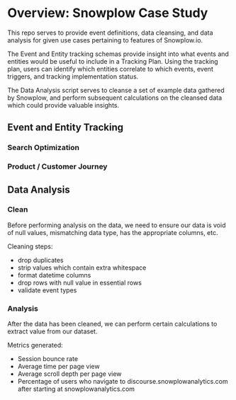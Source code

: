 # Overview: Snowplow Case Study

This repo serves to provide event definitions, data cleansing, and data analysis for given use cases pertaining to features of Snowplow.io. 

The Event and Entity tracking schemas provide insight into what events and entities would be useful to include in a Tracking Plan. Using the tracking plan, users can identify which entities correlate to which events, event triggers, and tracking implementation status. 

The Data Analysis script serves to cleanse a set of example data gathered by Snowplow, and perform subsequent calculations on the cleansed data which could provide valuable insights. 

## Event and Entity Tracking
### Search Optimization

### Product / Customer Journey

## Data Analysis
### Clean

Before performing analysis on the data, we need to ensure our data is void of null values, mismatching data type, has the appropriate columns, etc. 

Cleaning steps:
- drop duplicates
- strip values which contain extra whitespace
- format datetime columns
- drop rows with null value in essential rows
- validate event types

### Analysis

After the data has been cleaned, we can perform certain calculations to extract value from our dataset.

Metrics generated:
- Session bounce rate
- Average time per page view
- Average scroll depth per page view
- Percentage of users who navigate to discourse.snowplowanalytics.com after starting at snowplowanalytics.com
